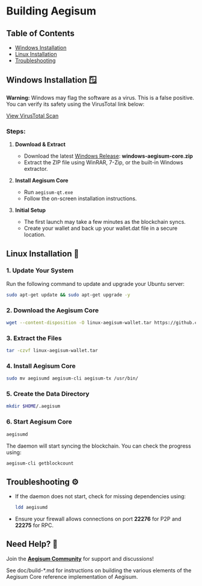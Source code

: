 Building Aegisum
================

## Table of Contents
- [Windows Installation](#windows-installation-)
- [Linux Installation](#linux-installation-)
- [Troubleshooting](#troubleshooting-)

## Windows Installation 🪟

**Warning:** Windows may flag the software as a virus. This is a false positive. You can verify its safety using the VirusTotal link below:

[View VirusTotal Scan](https://www.virustotal.com/gui/file/66ec5005bddcb635fad418134cec43ee3f974cfed0dd2d98c9984a726fe29209/details)

### Steps:
1. **Download & Extract**
   - Download the latest [Windows Release](https://github.com/Aegisum/aegisum-core/releases): **windows-aegisum-core.zip**
   - Extract the ZIP file using WinRAR, 7-Zip, or the built-in Windows extractor.

2. **Install Aegisum Core**
   - Run `aegisum-qt.exe`
   - Follow the on-screen installation instructions.

3. **Initial Setup**
   - The first launch may take a few minutes as the blockchain syncs.
   - Create your wallet and back up your wallet.dat file in a secure location.

## Linux Installation 🐧

### 1. Update Your System
Run the following command to update and upgrade your Ubuntu server:
```bash
sudo apt-get update && sudo apt-get upgrade -y
```

### 2. Download the Aegisum Core
```bash
wget --content-disposition -O linux-aegisum-wallet.tar https://github.com/Aegisum/aegisum-core/releases/download/v1.0/linux-aegisum-wallet.tar
```

### 3. Extract the Files
```bash
tar -czvf linux-aegisum-wallet.tar
```

### 4. Install Aegisum Core
```bash
sudo mv aegisumd aegisum-cli aegisum-tx /usr/bin/
```

### 5. Create the Data Directory
```bash
mkdir $HOME/.aegisum
```

### 6. Start Aegisum Core
```bash
aegisumd
```

The daemon will start syncing the blockchain. You can check the progress using:
```bash
aegisum-cli getblockcount
```

## Troubleshooting ⚙️
- If the daemon does not start, check for missing dependencies using:
  ```bash
  ldd aegisumd
  ```
- Ensure your firewall allows connections on port **22276** for P2P and **22275** for RPC.

## Need Help? 💬
Join the **[Aegisum Community](https://discord.gg/4E5caDKkeP)** for support and discussions!


See doc/build-*.md for instructions on building the various
elements of the Aegisum Core reference implementation of Aegisum.

